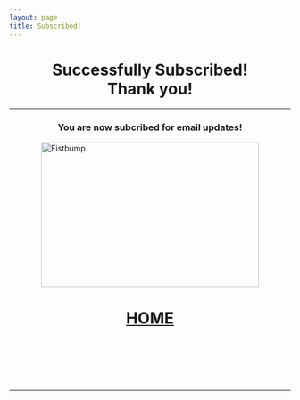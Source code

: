 ```yaml
---
layout: page
title: Subscribed!
---
```

<h1 style="text-align: center;">Successfully Subscribed!<br />Thank you!</h1>
<hr />
<h3 style="text-align: center;">You are now subcribed for email updates!</h3>
<p><img href="https://labreport.org/" style="display: block; margin-left: auto; margin-right: auto;" src="https://s-ashcroft.github.io/img/fistbump.jpg" alt="Fistbump" width="390" height="260" /></p>
<h1 style="text-align: center;"><a title="Click to return home" href="https://labreport.org/">HOME</a></h1>
<p>&nbsp;</p>
<p>&nbsp;</p>
<p>&nbsp;</p>
<hr />
<p>&nbsp;</p>
